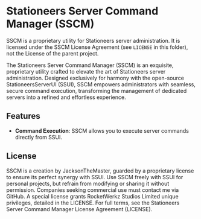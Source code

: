 # Stationeers Server Command Manager (SSCM)

SSCM is a proprietary utility for Stationeers server administration. It is licensed under the SSCM License Agreement (see `LICENSE` in this folder), not the License of the parent project.

The Stationeers Server Command Manager (SSCM) is an exquisite, proprietary utility crafted to elevate the art of Stationeers server administration. Designed exclusively for harmony with the open-source StationeersServerUI (SSUI), SSCM empowers administrators with seamless, secure command execution, transforming the management of dedicated servers into a refined and effortless experience.

## Features

- **Command Execution**: SSCM allows you to execute server commands directly from SSUI.

## License

SSCM is a creation by JacksonTheMaster, guarded by a proprietary license to ensure its perfect synergy with SSUI. Use SSCM freely with SSUI for personal projects, but refrain from modifying or sharing it without permission. Companies seeking commercial use must contact me via GitHub. A special license grants RocketWerkz Studios Limited unique privileges, detailed in the LICENSE. For full terms, see the Stationeers Server Command Manager License Agreement (LICENSE).


